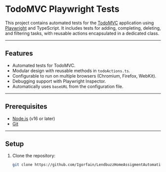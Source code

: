 # TodoMVC Playwright Tests

This project contains automated tests for the [TodoMVC](https://todomvc.com/examples/react/dist/) application using [Playwright](https://playwright.dev/) and TypeScript. It includes tests for adding, completing, deleting, and filtering tasks, with reusable actions encapsulated in a dedicated class.

---

## Features

- Automated tests for TodoMVC.
- Modular design with reusable methods in `todoActions.ts`.
- Configurable to run on multiple browsers (Chromium, Firefox, WebKit).
- Debugging support with Playwright Inspector.
- Automatically uses `baseURL` from the configuration file.

---

## Prerequisites

- [Node.js](https://nodejs.org/) (v16 or later)
- [Git](https://github.com/)

---

## Setup

1. Clone the repository:
   ```bash
   git clone https://github.com/Igorfain/LendbuzzHomeAssigmentAutomation.git
